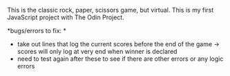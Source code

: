 This is the classic rock, paper, scissors game, but virtual. This is my first JavaScript project with The Odin Project.

*bugs/errors to fix: *

- take out lines that log the current scores before the end of the game
    -> scores will only log at very end when winner is declared
- need to test again after these to see if there are other errors or any logic errors